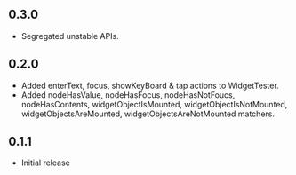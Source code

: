 ## 0.3.0

- Segregated unstable APIs.

## 0.2.0

- Added enterText, focus, showKeyBoard & tap actions to WidgetTester.
- Added nodeHasValue, nodeHasFocus, nodeHasNotFoucs, nodeHasContents, widgetObjectIsMounted, widgetObjectIsNotMounted, widgetObjectsAreMounted, widgetObjectsAreNotMounted matchers.

## 0.1.1

- Initial release
